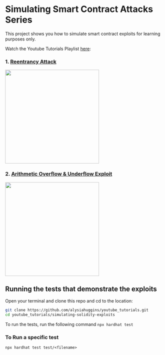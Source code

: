 # Simulating Smart Contract Attacks Series

This project shows you how to simulate smart contract exploits for learning purposes only. 

Watch the Youtube Tutorials Playlist [here](https://www.youtube.com/watch?v=B1OMHTChHzA&list=PLidLaNWLUMNrC4bc3i2KvQoUwlaezZKHq):

### 1. [Reentrancy Attack](https://www.youtube.com/watch?v=B1OMHTChHzA)
<a href="https://www.youtube.com/watch?v=B1OMHTChHzA"> <img src="https://img.youtube.com/vi/B1OMHTChHzA/maxresdefault.jpg" width="300"></a>

### 2. [Arithmetic Overflow & Underflow Exploit](https://www.youtube.com/watch?v=ErQ-TN3IivA)
<a href="https://www.youtube.com/watch?v=ErQ-TN3IivA"> <img src="https://img.youtube.com/vi/ErQ-TN3IivA/maxresdefault.jpg" width="300"></a>

## Running the tests that demonstrate the exploits

Open your terminal and clone this repo and cd to the location:
```sh
git clone https://github.com/alysiahuggins/youtube_tutorials.git
cd youtube_tutorials/simulating-solidity-exploits
```

To run the tests, run the following command
`npx hardhat test`

### To Run a specific test

`npx hardhat test test/<filename>`
